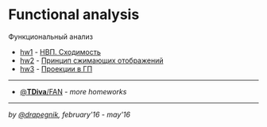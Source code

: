 # Functional analysis

Функциональный анализ

* [hw1](https://github.com/Drapegnik/bsu/tree/master/fun/hw1) -
  [НВП. Сходимость](https://drapegnik.github.io/bsu/fun/hw1/hw1.pdf)
* [hw2](https://github.com/Drapegnik/bsu/tree/master/fun/hw2) -
  [Принцип сжимающих отображений](https://drapegnik.github.io/bsu/fun/hw2/hw2.pdf)
* [hw3](https://github.com/Drapegnik/bsu/tree/master/fun/hw3) -
  [Проекции в ГП](https://drapegnik.github.io/bsu/fun/hw3/hw3.pdf)

---

* [@**TDiva**/FAN](https://github.com/TDiva/FAN) - _more homeworks_

---

_by [@drapegnik](https://github.com/Drapegnik), february'16 - may'16_
